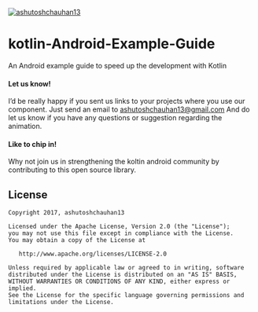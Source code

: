 [![ashutoshchauhan13](https://img.shields.io/badge/ashutoshchauhan13--blue.svg)](https://github.com/ashutoshchauhan13)

# kotlin-Android-Example-Guide
An Android example guide to speed up the development with Kotlin

#### Let us know!

I’d be really happy if you sent us links to your projects where you use our component. Just send an email to ashutoshchauhan13@gmail.com And do let us know if you have any questions or suggestion regarding the animation. 

#### Like to chip in!
Why not join us in strengthening the koltin android community by contributing to this open source library.

## License

    Copyright 2017, ashutoshchauhan13

    Licensed under the Apache License, Version 2.0 (the "License");
    you may not use this file except in compliance with the License.
    You may obtain a copy of the License at

       http://www.apache.org/licenses/LICENSE-2.0

    Unless required by applicable law or agreed to in writing, software
    distributed under the License is distributed on an "AS IS" BASIS,
    WITHOUT WARRANTIES OR CONDITIONS OF ANY KIND, either express or implied.
    See the License for the specific language governing permissions and
    limitations under the License.
